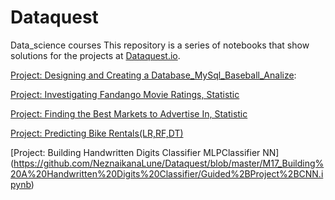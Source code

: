 # Dataquest
Data_science courses
This repository is a series of notebooks that show solutions for the projects at [Dataquest.io](https://www.dataquest.io/).

[Project: Designing and Creating a Database_MySql_Baseball_Analize](https://github.com/NeznaikanaLune/Dataquest/tree/master/M11_Designing%20and%20Creating%20a%20Database_Baseball%20match%20analize):

[Project: Investigating Fandango Movie Ratings, Statistic](https://github.com/NeznaikanaLune/Dataquest/tree/master/M13_InvestigatingFandangoRating)

[Project: Finding the Best Markets to Advertise In, Statistic](https://github.com/NeznaikanaLune/Dataquest/blob/master/M14_FindingTheBestMarketToAdverticeIn/Finding%20the%20Best%20Markets%20to%20Advertise%20In.ipynb)

[Project: Predicting Bike Rentals(LR,RF,DT)](https://github.com/NeznaikanaLune/Dataquest/blob/master/M16_Predicting%20Bike%20Rentals/%D0%9F%D1%80%D0%BE%D0%B3%D0%BD%D0%BE%D0%B7%2B%D0%BF%D1%80%D0%BE%D0%BA%D0%B0%D1%82%D0%B0%2B%D0%B2%D0%B5%D0%BB%D0%BE%D1%81%D0%B8%D0%BF%D0%B5%D0%B4%D0%BE%D0%B2.ipynb)

[Project: Building Handwritten Digits Classifier MLPClassifier NN] (https://github.com/NeznaikanaLune/Dataquest/blob/master/M17_Building%20A%20Handwritten%20Digits%20Classifier/Guided%2BProject%2BCNN.ipynb)
